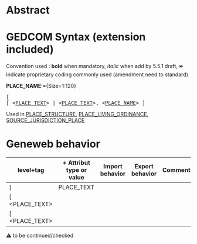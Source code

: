 ﻿# Abstract

# GEDCOM Syntax (extension included)
Convention used : **bold** when mandatory, _italic_ when add by 5.5.1 draft, &#x23E9; indicate proprietary coding commonly used (amendment need to standard)<br />

**PLACE_NAME**:={Size=1:120}
<pre>
[
[ &lt;<a href=Ged.PLACE_TEXT>PLACE_TEXT</a>&gt; | &lt;<a href=Ged.PLACE_TEXT>PLACE_TEXT</a>&gt;, &lt;<a href=Ged.PLACE_NAME>PLACE_NAME</a>&gt; ]
</pre>
Used in <a href=Ged.PLACE_STRUCTURE>PLACE_STRUCTURE</a>, <a href=Ged.PLACE_LIVING_ORDINANCE>PLACE_LIVING_ORDINANCE</a>, <a href=Ged.SOURCE_JURISDICTION_PLACE>SOURCE_JURISDICTION_PLACE</a><br />

# Geneweb behavior

level+tag  | + Attribut type or value | Import behavior | Export behavior  | Comment 
---------- | ------------- | :---------------: | :-----------------:| -----------
[ | PLACE_TEXT | | |
[ <PLACE_TEXT> | | | | |
[ <PLACE_TEXT> | | | | |

:warning: to be continued/checked


